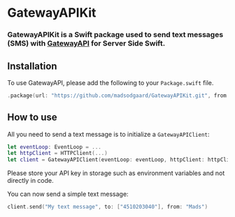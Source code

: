 # GatewayAPIKit

### GatewayAPIKit is a Swift package used to send text messages (SMS) with [GatewayAPI](https://gatewayapi.com/) for Server Side Swift.

## Installation
To use GatewayAPI, please add the following to your `Package.swift` file.

~~~~swift
.package(url: "https://github.com/madsodgaard/GatewayAPIKit.git", from: "0.1.0")
~~~~

## How to use
All you need to send a text message is to initialize a `GatewayAPIClient`:

~~~~swift
let eventLoop: EventLoop = ...
let httpClient = HTTPClient(...)
let client = GatewayAPIClient(eventLoop: eventLoop, httpClient: httpClient, apiKey: "")
~~~~

Please store your API key in storage such as environment variables and not directly in code.

You can now send a simple text message:
~~~~swift
client.send("My text message", to: ["4510203040"], from: "Mads")
~~~~
